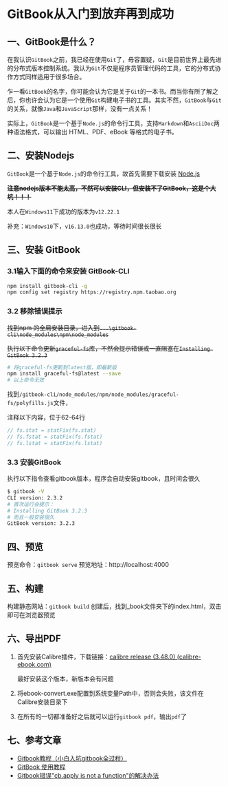 # GitBook从入门到放弃再到成功

## 一、GitBook是什么？

在我认识`GitBook`之前，我已经在使用`Git`了，毋容置疑，`Git`是目前世界上最先进的分布式版本控制系统。我认为`Git`不仅是程序员管理代码的工具，它的分布式协作方式同样适用于很多场合。

乍一看`GitBook`的名字，你可能会认为它是关于`Git`的一本书。而当你有所了解之后，你也许会认为它是一个使用`Git`构建电子书的工具。其实不然，`GitBook`与`Git`的关系，就像`Java`和`JavaScript`那样，没有一点关系！

实际上，`GitBook`是一个基于`Node.js`的命令行工具，支持`Markdown`和`AsciiDoc`两种语法格式，可以输出 HTML、PDF、eBook 等格式的电子书。

## 二、安装Nodejs

`GitBook`是一个基于`Node.js`的命令行工具，故首先需要下载安装 [Node.js](https://npm.taobao.org/mirrors/node/)

~~**注意nodejs版本不能太高，不然可以安装CLI，但安装不了GitBook，这是个大坑！！！**~~

本人在`Windows11`下成功的版本为`v12.22.1`

补充：`Windows10`下，`v16.13.0`也成功，等待时间很长很长

## 三、安装 GitBook

### 3.1输入下面的命令来安装 GitBook-CLI

```bash
npm install gitbook-cli -g
npm config set registry https://registry.npm.taobao.org
```

### 3.2 移除错误提示

~~找到npm 的全局安装目录，进入到`...\gitbook-cli\node_modules\npm\node_modules`~~

~~执行以下命令更新`graceful-fs`库，不然会提示错误或一直阻塞在`Installing GitBook 3.2.3`~~

```bash
# 将graceful-fs更新到latest版，即最新版
npm install graceful-fs@latest --save
# 以上命令无效
```

找到`/gitbook-cli/node_modules/npm/node_modules/graceful-fs/polyfills.js`文件，

注释以下内容，位于62-64行

```javascript
// fs.stat = statFix(fs.stat)
// fs.fstat = statFix(fs.fstat)
// fs.lstat = statFix(fs.lstat)
```

### 3.3 安装GitBook

执行以下指令查看gitbook版本，程序会自动安装gitbook，且时间会很久

```bash
$ gitbook -V
CLI version: 2.3.2
# 首次运行会提示：
# Installing GitBook 3.2.3
# 而且一般安装很久
GitBook version: 3.2.3
```

## 四、预览

预览命令：`gitbook serve`
预览地址：http://localhost:4000

## 五、构建

构建静态网站：`gitbook build`
创建后，找到_book文件夹下的index.html，双击即可在浏览器预览

## 六、导出PDF

1.   首先安装Calibre插件，下载链接：[calibre release (3.48.0) (calibre-ebook.com)](https://download.calibre-ebook.com/3.48.0/)

     最好安装这个版本，新版本会有问题

2.   将ebook-convert.exe配置到系统变量Path中，否则会失败，该文件在Calibre安装目录下
3.   在所有的一切都准备好之后就可以运行`gitbook pdf`，输出`pdf`了

## 七、参考文章

-   [Gitbook教程（小白入坑gitbook全过程）](https://www.jianshu.com/p/0388d8bb49a7)
-   [GitBook 使用教程](https://www.jianshu.com/p/421cc442f06c)
-   [Gitbook错误"cb.apply is not a function"的解决办法](https://www.jianshu.com/p/6221330b36ba)